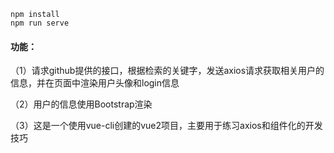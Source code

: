 ```
npm install
npm run serve
```

#### 功能：

（1）请求github提供的接口，根据检索的关键字，发送axios请求获取相关用户的信息，并在页面中渲染用户头像和login信息

（2）用户的信息使用Bootstrap渲染

（3）这是一个使用vue-cli创建的vue2项目，主要用于练习axios和组件化的开发技巧

